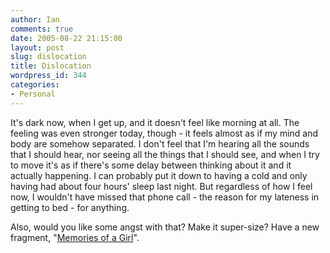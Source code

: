 ```yaml
---
author: Ian
comments: true
date: 2005-08-22 21:15:00
layout: post
slug: dislocation
title: Dislocation
wordpress_id: 344
categories:
- Personal
---
```


It's dark now, when I get up, and it doesn't feel like morning at all.  The feeling was even stronger today, though - it feels almost as if my mind and body are somehow separated.  I don't feel that I'm hearing all the sounds that I should hear, nor seeing all the things that I should see, and when I try to move it's as if there's some delay between thinking about it and it actually happening.  I can probably put it down to having a cold and only having had about four hours' sleep last night.  But regardless of how I feel now, I wouldn't have missed that phone call - the reason for my lateness in getting to bed - for anything.  

Also, would you like some angst with that?  Make it super-size?  Have a new fragment, "<a href="http://ianrenton.com/fiction/memories-of-a-girl">Memories of a Girl</a>".

